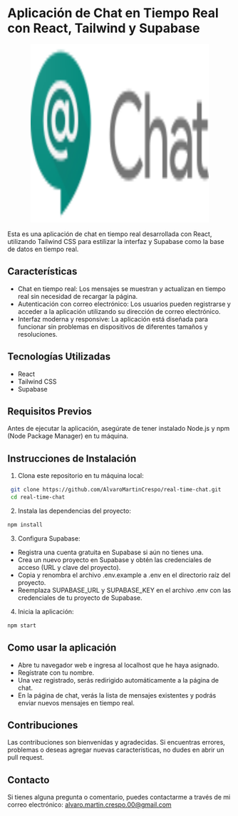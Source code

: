 # Aplicación de Chat en Tiempo Real con React, Tailwind y Supabase

<div align="center"> 
 <img src="./public/img/logo.svg" width="400" height="400" alt="image-logo">
</div>


Esta es una aplicación de chat en tiempo real desarrollada con React, utilizando Tailwind CSS para estilizar la interfaz y Supabase como la base de datos en tiempo real.

## Características

- Chat en tiempo real: Los mensajes se muestran y actualizan en tiempo real sin necesidad de recargar la página.
- Autenticación con correo electrónico: Los usuarios pueden registrarse y acceder a la aplicación utilizando su dirección de correo electrónico.
- Interfaz moderna y responsive: La aplicación está diseñada para funcionar sin problemas en dispositivos de diferentes tamaños y resoluciones.

## Tecnologías Utilizadas

- React
- Tailwind CSS
- Supabase

## Requisitos Previos

Antes de ejecutar la aplicación, asegúrate de tener instalado Node.js y npm (Node Package Manager) en tu máquina.

## Instrucciones de Instalación

1. Clona este repositorio en tu máquina local:
 ```bash
  git clone https://github.com/AlvaroMartinCrespo/real-time-chat.git
  cd real-time-chat
  ```

2. Instala las dependencias del proyecto:
  ```bash
  npm install
  ```
3. Configura Supabase:
   
- Registra una cuenta gratuita en Supabase si aún no tienes una.
- Crea un nuevo proyecto en Supabase y obtén las credenciales de acceso (URL y clave del proyecto).
- Copia y renombra el archivo .env.example a .env en el directorio raíz del proyecto.
- Reemplaza SUPABASE_URL y SUPABASE_KEY en el archivo .env con las credenciales de tu proyecto de Supabase.

4. Inicia la aplicación:
     
  ```bash
  npm start
  ```

## Como usar la aplicación
- Abre tu navegador web e ingresa al localhost que he haya asignado.
- Regístrate con tu nombre.
- Una vez registrado, serás redirigido automáticamente a la página de chat.
- En la página de chat, verás la lista de mensajes existentes y podrás enviar nuevos mensajes en tiempo real.

## Contribuciones
Las contribuciones son bienvenidas y agradecidas. Si encuentras errores, problemas o deseas agregar nuevas     características, no dudes en abrir un pull request.

## Contacto
Si tienes alguna pregunta o comentario, puedes contactarme a través de mi correo electrónico: alvaro.martin.crespo.00@gmail.com
